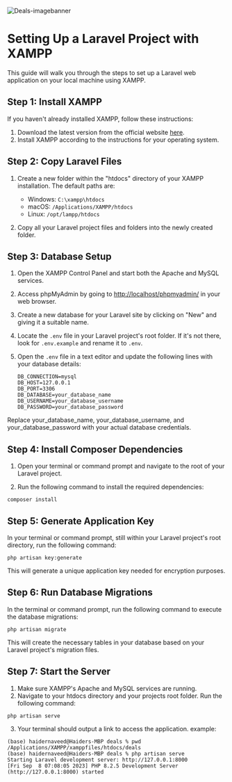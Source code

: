 ![Deals-imagebanner]([https://github.com/yourusername/yourrepository/images/logo.png](https://github.com/haidnav/Deals-disseration-project/blob/main/deals-image.png))



# Setting Up a Laravel Project with XAMPP

This guide will walk you through the steps to set up a Laravel web application on your local machine using XAMPP. 

## Step 1: Install XAMPP

If you haven't already installed XAMPP, follow these instructions:

1. Download the latest version from the official website [here](https://www.apachefriends.org/).
2. Install XAMPP according to the instructions for your operating system.

## Step 2: Copy Laravel Files

1. Create a new folder within the "htdocs" directory of your XAMPP installation. The default paths are:
   - Windows: `C:\xampp\htdocs`
   - macOS: `/Applications/XAMPP/htdocs`
   - Linux: `/opt/lampp/htdocs`

2. Copy all your Laravel project files and folders into the newly created folder.

## Step 3: Database Setup

1. Open the XAMPP Control Panel and start both the Apache and MySQL services.

2. Access phpMyAdmin by going to [http://localhost/phpmyadmin/](http://localhost/phpmyadmin/) in your web browser.

3. Create a new database for your Laravel site by clicking on "New" and giving it a suitable name.

4. Locate the `.env` file in your Laravel project's root folder. If it's not there, look for `.env.example` and rename it to `.env`.

5. Open the `.env` file in a text editor and update the following lines with your database details:

   ```dotenv
   DB_CONNECTION=mysql
   DB_HOST=127.0.0.1
   DB_PORT=3306
   DB_DATABASE=your_database_name
   DB_USERNAME=your_database_username
   DB_PASSWORD=your_database_password

Replace your_database_name, your_database_username, and your_database_password with your actual database credentials.


## Step 4: Install Composer Dependencies

1. Open your terminal or command prompt and navigate to the root of your Laravel project.

2. Run the following command to install the required dependencies:

```shell
composer install
```

## Step 5: Generate Application Key

In your terminal or command prompt, still within your Laravel project's root directory, run the following command:
```shell
php artisan key:generate
```
This will generate a unique application key needed for encryption purposes.

## Step 6: Run Database Migrations
In the terminal or command prompt, run the following command to execute the database migrations:
```shell
php artisan migrate
```
This will create the necessary tables in your database based on your Laravel project's migration files.

## Step 7: Start the Server
1.	Make sure XAMPP's Apache and MySQL services are running.
2.	Navigate to your htdocs directory and your projects root folder. Run the following command:
```shell
php artisan serve
```
3.	Your terminal should output a link to access the application.
example:
```shell
(base) haidernaveed@Haiders-MBP deals % pwd
/Applications/XAMPP/xamppfiles/htdocs/deals
(base) haidernaveed@Haiders-MBP deals % php artisan serve
Starting Laravel development server: http://127.0.0.1:8000
[Fri Sep  8 07:08:05 2023] PHP 8.2.5 Development Server (http://127.0.0.1:8000) started
```








